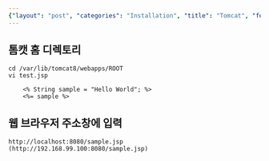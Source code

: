 ```yaml
---
{"layout": "post", "categories": "Installation", "title": "Tomcat", "feature-img": "assets/img/feature_img.png"}
---
```

## 톰캣 홈 디렉토리
```
cd /var/lib/tomcat8/webapps/ROOT
vi test.jsp

	<% String sample = "Hello World"; %>
	<%= sample %>

```

## 웹 브라우저 주소창에 입력
```
http://localhost:8080/sample.jsp (http://192.168.99.100:8080/sample.jsp)
```
